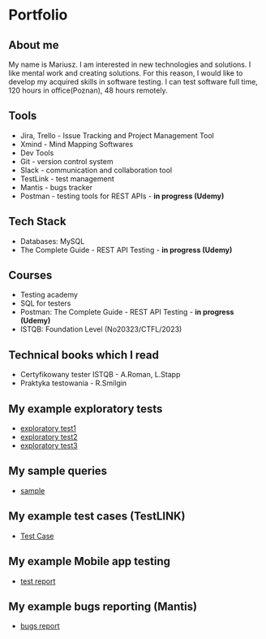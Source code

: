 # Portfolio 


## About me

My name is Mariusz. I am interested in new technologies and solutions. I like mental work and creating solutions. For this reason, I would like to develop my acquired skills in software testing. I can test software full time, 120 hours in office(Poznan), 48 hours remotely.

## Tools

* Jira, Trello - Issue Tracking and Project Management Tool
* Xmind - Mind Mapping Softwares
* Dev Tools
* Git - version control system
* Slack - communication and collaboration tool
* TestLink - test management
* Mantis - bugs tracker
* Postman - testing tools for REST APIs - **in progress (Udemy)**

## Tech Stack

* Databases: MySQL
* The Complete Guide - REST API Testing - **in progress (Udemy)**

## Courses

* Testing academy 
* SQL for testers
* Postman: The Complete Guide - REST API Testing - **in progress (Udemy)**
* ISTQB: Foundation Level (No20323/CTFL/2023)

## Technical books which I read

* Certyfikowany tester ISTQB - A.Roman, L.Stapp
* Praktyka testowania - R.Smilgin

## My example exploratory tests

* [exploratory test1](https://drive.google.com/file/d/1RGW4su167ODY-W2TxBFOCE9PI5k9czsH/view?usp=share_link)
* [exploratory test2](https://drive.google.com/file/d/1OW8DQaxwP-7O1Lm9KNAkGN8qEABJJ5NA/view?usp=share_link)
* [exploratory test3](https://drive.google.com/file/d/1oytjnHv64GYMo2Oqup8Kvvcj9zHgM2GV/view?usp=share_link)

## My sample queries

* [sample](https://drive.google.com/file/d/1qj9Qhv7BwjAax2i1Eo10_odgS1Y5WeJV/view?usp=share_link)

## My example test cases (TestLINK)

* [Test Case](https://drive.google.com/file/d/1_3ZQmFSn8wcppXVBYhL1O3OtPJoR7RLU/view?usp=share_link)

## My example Mobile app testing

* [test report](https://drive.google.com/file/d/1gWg9UESnz8xVjRbdWbEugiB4Xk5EXMr-/view?usp=share_link)

## My example bugs reporting (Mantis)

* [bugs report](https://drive.google.com/file/d/1SujMoGF95iCiqgQkNofyiQe3eoIap0y3/view?usp=sharing)
<!---
FirlejM/FirlejM is a ✨ special ✨ repository because its `README.md` (this file) appears on your GitHub profile.
You can click the Preview link to take a look at your changes.
--->
